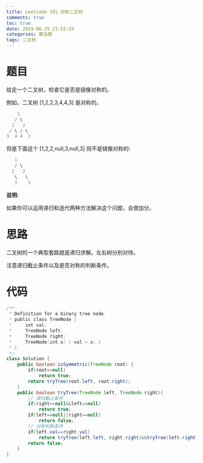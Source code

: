 ```yaml
---
title: Leetcode 101.对称二叉树
comments: true
toc: true
date: 2019-06-25 21:52:19
categories: 算法题
tags: 二叉树
---
```


# 题目

给定一个二叉树，检查它是否是镜像对称的。

例如，二叉树 [1,2,2,3,4,4,3] 是对称的。
```java
    1
   / \
  2   2
 / \ / \
3  4 4  3
```

但是下面这个 [1,2,2,null,3,null,3] 则不是镜像对称的:

```java
   1
   / \
  2   2
   \   \
   3    3
```

**说明:**

如果你可以运用递归和迭代两种方法解决这个问题，会很加分。

# 思路

二叉树的一个典型套路就是递归求解。左右树分别对待。

注意递归截止条件以及是否对称的判断条件。

# 代码

```java
/**
 * Definition for a binary tree node.
 * public class TreeNode {
 *     int val;
 *     TreeNode left;
 *     TreeNode right;
 *     TreeNode(int x) { val = x; }
 * }
 */
class Solution {
    public boolean isSymmetric(TreeNode root) {
        if(root==null)
            return true;
        return tryTree(root.left, root.right);
    }
    public boolean tryTree(TreeNode left, TreeNode right){
        // 递归截止条件
        if(right==null&&left==null)
            return true;
        if(left==null||right==null)
            return false;
        // 对称判断条件
        if(left.val==right.val)
            return tryTree(left.left, right.right)&&tryTree(left.right, right.left);
        return false;
    }
}
```

